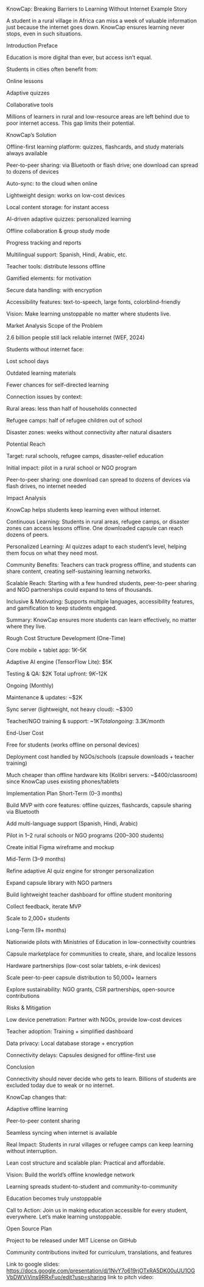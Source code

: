 KnowCap: Breaking Barriers to Learning Without Internet
Example Story

A student in a rural village in Africa can miss a week of valuable information just because the internet goes down. KnowCap ensures learning never stops, even in such situations.

Introduction
Preface

Education is more digital than ever, but access isn’t equal.

Students in cities often benefit from:

Online lessons

Adaptive quizzes

Collaborative tools

Millions of learners in rural and low-resource areas are left behind due to poor internet access. This gap limits their potential.

KnowCap’s Solution

Offline-first learning platform: quizzes, flashcards, and study materials always available

Peer-to-peer sharing: via Bluetooth or flash drive; one download can spread to dozens of devices

Auto-sync: to the cloud when online

Lightweight design: works on low-cost devices

Local content storage: for instant access

AI-driven adaptive quizzes: personalized learning

Offline collaboration & group study mode

Progress tracking and reports

Multilingual support: Spanish, Hindi, Arabic, etc.

Teacher tools: distribute lessons offline

Gamified elements: for motivation

Secure data handling: with encryption

Accessibility features: text-to-speech, large fonts, colorblind-friendly

Vision: Make learning unstoppable no matter where students live.

Market Analysis
Scope of the Problem

2.6 billion people still lack reliable internet (WEF, 2024)

Students without internet face:

Lost school days

Outdated learning materials

Fewer chances for self-directed learning

Connection issues by context:

Rural areas: less than half of households connected

Refugee camps: half of refugee children out of school

Disaster zones: weeks without connectivity after natural disasters

Potential Reach

Target: rural schools, refugee camps, disaster-relief education

Initial impact: pilot in a rural school or NGO program

Peer-to-peer sharing: one download can spread to dozens of devices via flash drives, no internet needed

Impact Analysis

KnowCap helps students keep learning even without internet.

Continuous Learning:
Students in rural areas, refugee camps, or disaster zones can access lessons offline. One downloaded capsule can reach dozens of peers.

Personalized Learning:
AI quizzes adapt to each student’s level, helping them focus on what they need most.

Community Benefits:
Teachers can track progress offline, and students can share content, creating self-sustaining learning networks.

Scalable Reach:
Starting with a few hundred students, peer-to-peer sharing and NGO partnerships could expand to tens of thousands.

Inclusive & Motivating:
Supports multiple languages, accessibility features, and gamification to keep students engaged.

Summary: KnowCap ensures more students can learn effectively, no matter where they live.

Rough Cost Structure
Development (One-Time)

Core mobile + tablet app: $1K–$5K

Adaptive AI engine (TensorFlow Lite): $5K

Testing & QA: $2K
Total upfront: $9K–$12K

Ongoing (Monthly)

Maintenance & updates: ~$2K

Sync server (lightweight, not heavy cloud): ~$300

Teacher/NGO training & support: ~$1K
Total ongoing: ~$3.3K/month

End-User Cost

Free for students (works offline on personal devices)

Deployment cost handled by NGOs/schools (capsule downloads + teacher training)

Much cheaper than offline hardware kits (Kolibri servers: ~$400/classroom) since KnowCap uses existing phones/tablets

Implementation Plan
Short-Term (0–3 months)

Build MVP with core features: offline quizzes, flashcards, capsule sharing via Bluetooth

Add multi-language support (Spanish, Hindi, Arabic)

Pilot in 1–2 rural schools or NGO programs (200–300 students)

Create initial Figma wireframe and mockup

Mid-Term (3–9 months)

Refine adaptive AI quiz engine for stronger personalization

Expand capsule library with NGO partners

Build lightweight teacher dashboard for offline student monitoring

Collect feedback, iterate MVP

Scale to 2,000+ students

Long-Term (9+ months)

Nationwide pilots with Ministries of Education in low-connectivity countries

Capsule marketplace for communities to create, share, and localize lessons

Hardware partnerships (low-cost solar tablets, e-ink devices)

Scale peer-to-peer capsule distribution to 50,000+ learners

Explore sustainability: NGO grants, CSR partnerships, open-source contributions

Risks & Mitigation

Low device penetration: Partner with NGOs, provide low-cost devices

Teacher adoption: Training + simplified dashboard

Data privacy: Local database storage + encryption

Connectivity delays: Capsules designed for offline-first use

Conclusion

Connectivity should never decide who gets to learn. Billions of students are excluded today due to weak or no internet.

KnowCap changes that:

Adaptive offline learning

Peer-to-peer content sharing

Seamless syncing when internet is available

Real Impact: Students in rural villages or refugee camps can keep learning without interruption.

Lean cost structure and scalable plan: Practical and affordable.

Vision: Build the world’s offline knowledge network

Learning spreads student-to-student and community-to-community

Education becomes truly unstoppable

Call to Action: Join us in making education accessible for every student, everywhere. Let’s make learning unstoppable.

Open Source Plan

Project to be released under MIT License on GitHub

Community contributions invited for curriculum, translations, and features

Link to google slides: https://docs.google.com/presentation/d/1NvY7o619rjOTxRA5DK00uUU1OGVbDWViVins9RRxFuo/edit?usp=sharing
link to pitch video: 
